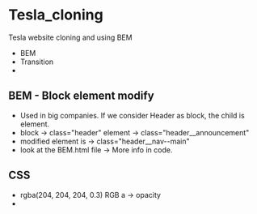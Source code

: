 # Tesla_cloning
Tesla website cloning and using BEM

- BEM
- Transition 
- 


## BEM - Block element modify

- Used in big companies. If we consider Header as block, the child is element. 
- block -> class="header" element -> class="header__announcement"
- modified element is -> class="header__nav--main"
- look at the BEM.html file -> More info in code.

## CSS

- rgba(204, 204, 204, 0.3) RGB a -> opacity
- 